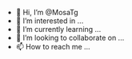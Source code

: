 - 👋 Hi, I’m @MosaTg
- 👀 I’m interested in ...
- 🌱 I’m currently learning ...
- 💞️ I’m looking to collaborate on ...
- 📫 How to reach me ...

<!---
MosaTg/MosaTg is a ✨ special ✨ repository because its `README.md` (this file) appears on your GitHub profile.
You can click the Preview link to take a look at your changes.
--->
